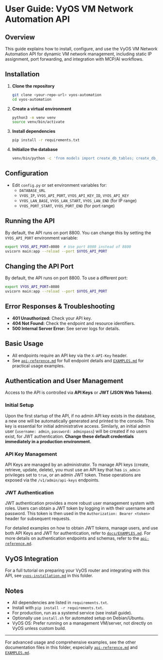 # User Guide: VyOS VM Network Automation API

## Overview
This guide explains how to install, configure, and use the VyOS VM Network Automation API for dynamic VM network management, including static IP assignment, port forwarding, and integration with MCP/AI workflows.

## Installation
1. **Clone the repository**
   ```bash
   git clone <your-repo-url> vyos-automation
   cd vyos-automation
   ```
2. **Create a virtual environment**
   ```bash
   python3 -m venv venv
   source venv/bin/activate
   ```
3. **Install dependencies**
   ```bash
   pip install -r requirements.txt
   ```
4. **Initialize the database**
   ```bash
   venv/bin/python -c 'from models import create_db_tables; create_db_tables()'
   ```

## Configuration
- Edit `config.py` or set environment variables for:
  - `DATABASE_URL`
  - `VYOS_IP`, `VYOS_API_PORT`, `VYOS_API_KEY_ID`, `VYOS_API_KEY`
  - `VYOS_LAN_BASE`, `VYOS_LAN_START`, `VYOS_LAN_END` (for IP range)
  - `VYOS_PORT_START`, `VYOS_PORT_END` (for port range)

## Running the API
By default, the API runs on port 8800. You can change this by setting the `VYOS_API_PORT` environment variable:

```bash
export VYOS_API_PORT=8080  # Use port 8080 instead of 8800
uvicorn main:app --reload --port $VYOS_API_PORT
```

## Changing the API Port
By default, the API runs on port 8800. To use a different port:
```bash
export VYOS_API_PORT=8080
uvicorn main:app --reload --port $VYOS_API_PORT
```

## Error Responses & Troubleshooting
- **401 Unauthorized:** Check your API key.
- **404 Not Found:** Check the endpoint and resource identifiers.
- **500 Internal Server Error:** See server logs for details.

## Basic Usage
- All endpoints require an API key via the `X-API-Key` header.
- See [`api-reference.md`](docs/api-reference.md) for full endpoint details and [`EXAMPLES.md`](docs/EXAMPLES.md) for practical usage examples.

## Authentication and User Management

Access to the API is controlled via **API Keys** or **JWT (JSON Web Tokens)**.

### Initial Setup
Upon the first startup of the API, if no admin API key exists in the database, a new one will be automatically generated and printed to the console. This key is essential for initial administrative access. Similarly, an initial admin user (`username: admin`, `password: adminpass`) will be created if no users exist, for JWT authentication. **Change these default credentials immediately in a production environment.**

### API Key Management
API Keys are managed by an administrator. To manage API keys (create, retrieve, update, delete), you must use an API key that has `is_admin` privileges set to `true`, or an admin JWT token. These operations are exposed via the `/v1/admin/api-keys` endpoints.

### JWT Authentication
JWT authentication provides a more robust user management system with roles. Users can obtain a JWT token by logging in with their username and password. This token is then used in the `Authorization: Bearer <token>` header for subsequent requests.

For detailed examples on how to obtain JWT tokens, manage users, and use both API Keys and JWT for authentication, refer to [`docs/EXAMPLES.md`](docs/EXAMPLES.md). For more details on authentication endpoints and schemas, refer to the [`api-reference.md`](docs/api-reference.md).

## VyOS Integration
For a full tutorial on preparing your VyOS router and integrating with this API, see [`vyos-installation.md`](docs/vyos-installation.md) in this folder.

## Notes
- All dependencies are listed in `requirements.txt`.
- Install with `pip install -r requirements.txt`.
- For production, run as a systemd service (see install guide).
- Optionally use `install.sh` for automated setup on Debian/Ubuntu.
- VyOS OS: Prefer running on a management VM/server, not directly on VyOS unless custom build.

---
For advanced usage and comprehensive examples, see the other documentation files in this folder, especially [`api-reference.md`](docs/api-reference.md) and [`EXAMPLES.md`](docs/EXAMPLES.md).
